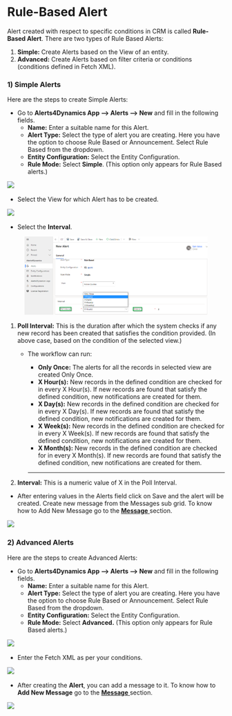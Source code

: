 # Rule-Based Alert

Alert created with respect to specific conditions in CRM is called **Rule-Based Alert**. There are two types of Rule Based Alerts:

1. **Simple:** Create Alerts based on the View of an entity.
2. **Advanced:** Create Alerts based on filter criteria or conditions (conditions defined in Fetch XML).

### 1) Simple Alerts

Here are the steps to create Simple Alerts:

* Go to **Alerts4Dynamics App --> Alerts --> New** and fill in the following fields.
  * **Name:** Enter a suitable name for this Alert.&#x20;
  * **Alert Type:** Select the type of alert you are creating. Here you have the option to choose Rule Based or Announcement. Select Rule Based from the dropdown.&#x20;
  * **Entity Configuration:** Select the Entity Configuration.&#x20;
  * **Rule Mode:** Select **Simple**.  (This option only appears for Rule Based alerts.)

![](../../../.gitbook/assets/Rule\_1.png)

* Select the View for which Alert has to be created.

![](../../../.gitbook/assets/Rule\_2.png)

* Select the **Interval**.

<figure><img src="../../../.gitbook/assets/Simple 3 (1).png" alt=""><figcaption></figcaption></figure>

1. **Poll Interval:** This is the duration after which the system checks if any new record has been created that satisfies the condition provided. (In above case, based on the condition of the selected view.)
   *   The workflow can run:&#x20;

       * **Only Once:** The alerts for all the records in selected view are created Only Once.&#x20;
       * **X Hour(s):** New records in the defined condition are checked for in every X Hour(s). If new records are found that satisfy the defined condition, new notifications are created for them.&#x20;
       * **X Day(s):** New records in the defined condition are checked for in every X Day(s). If new records are found that satisfy the defined condition, new notifications are created for them.&#x20;
       * **X Week(s):** New records in the defined condition are checked for in every X Week(s). If new records are found that satisfy the defined condition, new notifications are created for them.&#x20;
       * **X Month(s):** New records in the defined condition are checked for in every X Month(s). If new records are found that satisfy the defined condition, new notifications are created for them.

       ****
2. **Interval:** This is a numeric value of X in the Poll Interval.

* After entering values in the Alerts field click on Save and the alert will be created. Create new message from the Messages sub grid. To know how to Add New Message go to the [**Message** ](https://docs.inogic.com/alerts4dynamics/configuration/messages)section.

![](../../../.gitbook/assets/Rule\_4.png)

### 2) Advanced Alerts

Here are the steps to create Advanced Alerts:&#x20;

* Go to **Alerts4Dynamics App --> Alerts --> New** and fill in the following fields.
  * **Name:** Enter a suitable name for this Alert.&#x20;
  * **Alert Type:** Select the type of alert you are creating. Here you have the option to choose Rule Based or Announcement. Select Rule Based from the dropdown.&#x20;
  * **Entity Configuration:** Select the Entity Configuration.&#x20;
  * **Rule Mode:** Select **Advanced.**  (This option only appears for Rule Based alerts.)

![](../../../.gitbook/assets/Rule\_1.png)

* Enter the Fetch XML as per your conditions.

![](<../../../.gitbook/assets/Rule Ad\_1.png>)

* After creating the **Alert**, you can add a message to it. To know how to **Add New Message** go to the [**Message** ](https://docs.inogic.com/alerts4dynamics/configuration/messages)section.

![](<../../../.gitbook/assets/Rule Ad\_2.png>)
